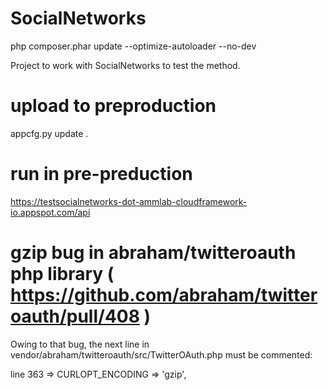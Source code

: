 # SocialNetworks

php composer.phar update --optimize-autoloader --no-dev


Project to work with SocialNetworks to test the method.
# upload to preproduction
appcfg.py update .

# run in pre-preduction
https://testsocialnetworks-dot-ammlab-cloudframework-io.appspot.com/api

# gzip bug in abraham/twitteroauth php library ( https://github.com/abraham/twitteroauth/pull/408 )
Owing to that bug, the next line in vendor/abraham/twitteroauth/src/TwitterOAuth.php must be commented:

line 363 => CURLOPT_ENCODING => 'gzip',